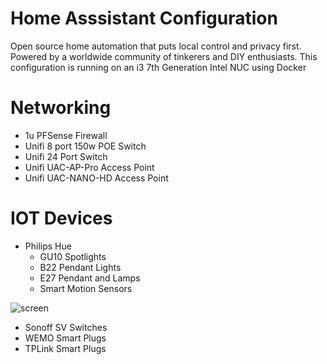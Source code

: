 # Home Asssistant Configuration

Open source home automation that puts local control and privacy first. Powered by a worldwide community of tinkerers and DIY enthusiasts. This configuration is running on an i3 7th Generation Intel NUC using Docker

# Networking
- 1u PFSense Firewall
- Unifi 8 port 150w POE Switch
- Unifi 24 Port Switch
- Unifi UAC-AP-Pro Access Point
- Unifi UAC-NANO-HD Access Point

# IOT Devices
- Philips Hue
    - GU10 Spotlights
    - B22 Pendant Lights
    - E27 Pendant and Lamps
    - Smart Motion Sensors

![screen](https://www2.meethue.com/en-gb/b-dam/b2c/meethue/philips-hue_shield.png)

- Sonoff SV Switches
- WEMO Smart Plugs
- TPLink Smart Plugs 

